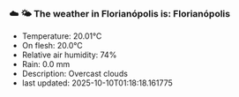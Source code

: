### ☁️ 🌤️  The weather in Florianópolis is: Florianópolis

- Temperature: 20.01°C
- On flesh: 20.0°C
- Relative air humidity: 74%
- Rain: 0.0 mm
- Description: Overcast clouds
- last updated: 2025-10-10T01:18:18.161775
